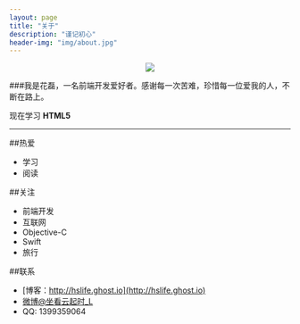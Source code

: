 ```yaml
---
layout: page
title: "关于"
description: "谨记初心"
header-img: "img/about.jpg"
---
```


<center>
    <p><img src="http://7xoxd4.com1.z0.glb.clouddn.com/myblogabout.jpg" align="center"></p>
</center>

###我是花磊，一名前端开发爱好者。感谢每一次苦难，珍惜每一位爱我的人，不断在路上。

 现在学习 **HTML5**

---
##热爱
* 学习
* 阅读

##关注
* 前端开发
* 互联网
* Objective-C
* Swift
* 旅行

##联系
* [博客：http://hslife.ghost.io](http://hslife.ghost.io)
* [微博@坐看云起时_L](http://weibo.com/2381268870)
* QQ: 1399359064






